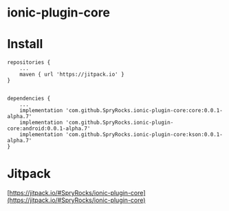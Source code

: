 # ionic-plugin-core

# Install

```
repositories {
    ...
    maven { url 'https://jitpack.io' }
}
```

```
 
dependencies {
    ...
    implementation 'com.github.SpryRocks.ionic-plugin-core:core:0.0.1-alpha.7'
    implementation 'com.github.SpryRocks.ionic-plugin-core:android:0.0.1-alpha.7'
    implementation 'com.github.SpryRocks.ionic-plugin-core:kson:0.0.1-alpha.7'
}
```

# Jitpack

[https://jitpack.io/#SpryRocks/ionic-plugin-core](https://jitpack.io/#SpryRocks/ionic-plugin-core)
